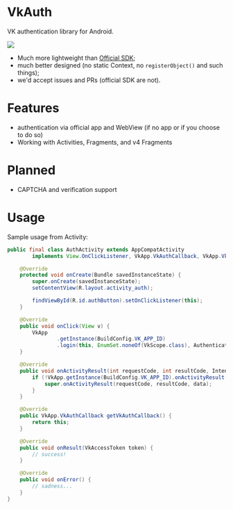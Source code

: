 # VkAuth

VK authentication library for Android.

[![](https://jitpack.io/v/TieToGather/VkAuth.svg)](https://jitpack.io/#TieToGather/VkAuth)

* Much more lightweight than
[Official SDK](https://github.com/VKCOM/vk-android-sdk);
* much better designed (no static Context, no `registerObject()` and such things);
* we'd accept issues and PRs (official SDK are not).

# Features

* authentication via official app and WebView (if no app or if you choose to do so)
* Working with Activities, Fragments, and v4 Fragments

# Planned

* CAPTCHA and verification support

# Usage

Sample usage from Activity:
```java
public final class AuthActivity extends AppCompatActivity
        implements View.OnClickListener, VkApp.VkAuthCallback, VkApp.VkAuthCallbackProvider {

    @Override
    protected void onCreate(Bundle savedInstanceState) {
        super.onCreate(savedInstanceState);
        setContentView(R.layout.activity_auth);

        findViewById(R.id.authButton).setOnClickListener(this);
    }

    @Override
    public void onClick(View v) {
        VkApp
                .getInstance(BuildConfig.VK_APP_ID)
                .login(this, EnumSet.noneOf(VkScope.class), AuthenticationWay.Auto, getSupportFragmentManager());
    }

    @Override
    public void onActivityResult(int requestCode, int resultCode, Intent data) {
        if (!VkApp.getInstance(BuildConfig.VK_APP_ID).onActivityResult(this, requestCode, resultCode, data)) {
            super.onActivityResult(requestCode, resultCode, data);
        }
    }

    @Override
    public VkApp.VkAuthCallback getVkAuthCallback() {
        return this;
    }

    @Override
    public void onResult(VkAccessToken token) {
        // success!
    }

    @Override
    public void onError() {
        // sadness...
    }
}

```
